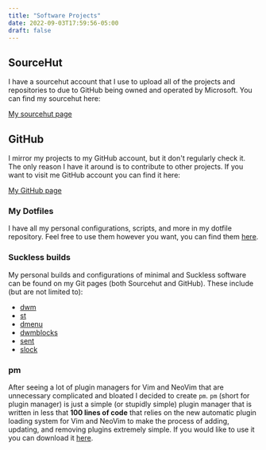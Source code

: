 ```yaml
---
title: "Software Projects"
date: 2022-09-03T17:59:56-05:00
draft: false
---
```


## SourceHut

I have a sourcehut account that I use to upload all of the projects and repositories to due to GitHub being owned and operated by Microsoft.
You can find my sourcehut here:

[My sourcehut page](https://sr.ht/~bpv/)

## GitHub

I mirror my projects to my GitHub account, but it don't regularly check it.
The only reason I have it around is to contribute to other projects.
If you want to visit me GitHub account you can find it here:

[My GitHub page](https://github.com/BryceVandegrift)

### My Dotfiles

I have all my personal configurations, scripts, and more in my dotfile
repository. Feel free to use them however you want, you can find them
[here](https://sr.ht/~bpv/Dotfiles/).

### Suckless builds

My personal builds and configurations of minimal and Suckless software can
be found on my Git pages (both Sourcehut and GitHub). These include (but are
not limited to):

- [dwm](https://sr.ht/~bpv/dwm/)
- [st](https://sr.ht/~bpv/st/)
- [dmenu](https://sr.ht/~bpv/dmenu/)
- [dwmblocks](https://sr.ht/~bpv/dwmblocks/)
- [sent](https://sr.ht/~bpv/sent/)
- [slock](https://sr.ht/~bpv/slock/)

### pm

After seeing a lot of plugin managers for Vim and NeoVim that are unnecessary
complicated and bloated I decided to create `pm`. `pm` (short for plugin
manager) is just a simple (or stupidly simple) plugin manager that is written
in less that **100 lines of code** that relies on the new automatic plugin
loading system for Vim and NeoVim to make the process of adding, updating, and
removing plugins extremely simple. If you would like to use it you can
download it [here](https://sr.ht/~bpv/pm/).
